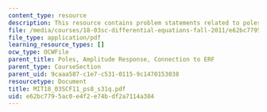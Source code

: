 ```yaml
---
content_type: resource
description: This resource contains problem statements related to poles.
file: /media/courses/18-03sc-differential-equations-fall-2011/e62bc7795ac0e4f2e74bdf2a7114a384_MIT18_03SCF11_ps8_s31q.pdf
file_type: application/pdf
learning_resource_types: []
ocw_type: OCWFile
parent_title: Poles, Amplitude Response, Connection to ERF
parent_type: CourseSection
parent_uid: 9caaa587-c1e7-c531-0115-9c1470153038
resourcetype: Document
title: MIT18_03SCF11_ps8_s31q.pdf
uid: e62bc779-5ac0-e4f2-e74b-df2a7114a384
---
```

